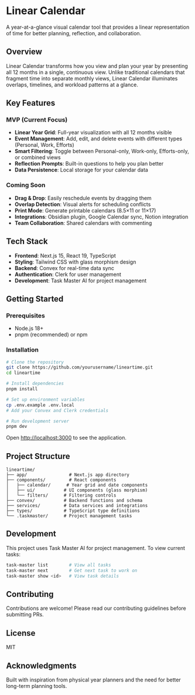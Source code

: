 # Linear Calendar

A year-at-a-glance visual calendar tool that provides a linear representation of time for better planning, reflection, and collaboration.

## Overview

Linear Calendar transforms how you view and plan your year by presenting all 12 months in a single, continuous view. Unlike traditional calendars that fragment time into separate monthly views, Linear Calendar illuminates overlaps, timelines, and workload patterns at a glance.

## Key Features

### MVP (Current Focus)
- **Linear Year Grid**: Full-year visualization with all 12 months visible
- **Event Management**: Add, edit, and delete events with different types (Personal, Work, Efforts)
- **Smart Filtering**: Toggle between Personal-only, Work-only, Efforts-only, or combined views
- **Reflection Prompts**: Built-in questions to help you plan better
- **Data Persistence**: Local storage for your calendar data

### Coming Soon
- **Drag & Drop**: Easily reschedule events by dragging them
- **Overlap Detection**: Visual alerts for scheduling conflicts
- **Print Mode**: Generate printable calendars (8.5×11 or 11×17)
- **Integrations**: Obsidian plugin, Google Calendar sync, Notion integration
- **Team Collaboration**: Shared calendars with commenting

## Tech Stack

- **Frontend**: Next.js 15, React 19, TypeScript
- **Styling**: Tailwind CSS with glass morphism design
- **Backend**: Convex for real-time data sync
- **Authentication**: Clerk for user management
- **Development**: Task Master AI for project management

## Getting Started

### Prerequisites
- Node.js 18+ 
- pnpm (recommended) or npm

### Installation

```bash
# Clone the repository
git clone https://github.com/yourusername/lineartime.git
cd lineartime

# Install dependencies
pnpm install

# Set up environment variables
cp .env.example .env.local
# Add your Convex and Clerk credentials

# Run development server
pnpm dev
```

Open [http://localhost:3000](http://localhost:3000) to see the application.

## Project Structure

```
lineartime/
├── app/                # Next.js app directory
├── components/         # React components
│   ├── calendar/      # Year grid and date components
│   ├── ui/           # UI components (glass morphism)
│   └── filters/      # Filtering controls
├── convex/           # Backend functions and schema
├── services/         # Data services and integrations
├── types/            # TypeScript type definitions
└── .taskmaster/      # Project management tasks
```

## Development

This project uses Task Master AI for project management. To view current tasks:

```bash
task-master list        # View all tasks
task-master next        # Get next task to work on
task-master show <id>   # View task details
```

## Contributing

Contributions are welcome! Please read our contributing guidelines before submitting PRs.

## License

MIT

## Acknowledgments

Built with inspiration from physical year planners and the need for better long-term planning tools.